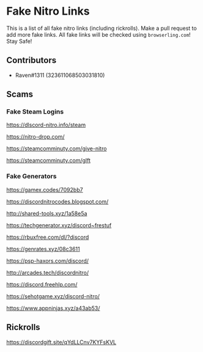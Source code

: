 # Fake Nitro Links
This is a list of all fake nitro links (including rickrolls). Make a pull request to add more fake links. All fake links will be checked using `browserling.com`! Stay Safe!

## Contributors
 - Raven#1311 (323611068503031810)

## Scams

### Fake Steam Logins

https://dlscord-nitro.info/steam

https://nitro-drop.com/
 
https://steamcomminuty.com/give-nitro

https://steamcomminuty.com/glft

### Fake Generators

https://gamex.codes/7092bb7

https://discordnitrocodes.blogspot.com/

http://shared-tools.xyz/1a58e5a

https://techgenerator.xyz/discord~frestuf

https://rbuxfree.com/dl/?discord

https://genrates.xyz/08c3611

https://psp-haxors.com/discord/

http://arcades.tech/discordnitro/

https://discord.freehlp.com/

https://sehotgame.xyz/discord-nitro/

https://www.appninjas.xyz/a43ab53/

## Rickrolls

https://discordgift.site/qYdLLCnv7KYFsKVL



